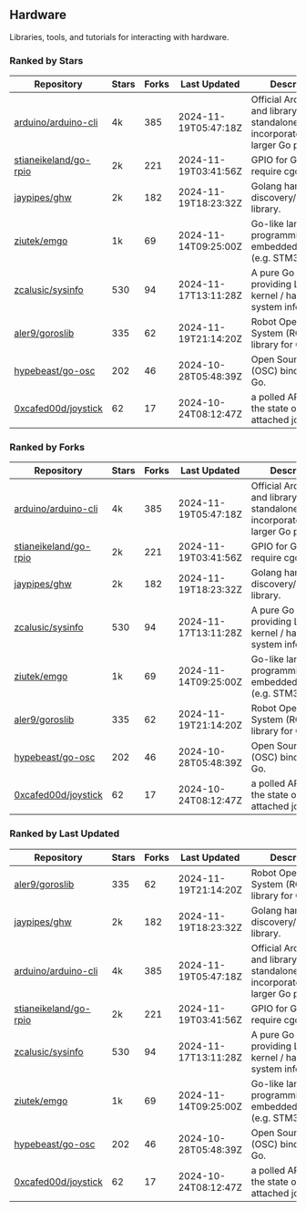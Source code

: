 ## Hardware

Libraries, tools, and tutorials for interacting with hardware.

### Ranked by Stars

| Repository | Stars | Forks | Last Updated | Description | 
|------------|-------|-------|--------------|-------------|
| [arduino/arduino-cli](https://github.com/arduino/arduino-cli) | 4k | 385 | 2024-11-19T05:47:18Z |  Official Arduino CLI and library. Can run standalone, or be incorporated into larger Go projects. |
| [stianeikeland/go-rpio](https://github.com/stianeikeland/go-rpio) | 2k | 221 | 2024-11-19T03:41:56Z |  GPIO for Go, doesn't require cgo. |
| [jaypipes/ghw](https://github.com/jaypipes/ghw) | 2k | 182 | 2024-11-19T18:23:32Z |  Golang hardware discovery/inspection library. |
| [ziutek/emgo](https://github.com/ziutek/emgo) | 1k | 69 | 2024-11-14T09:25:00Z |  Go-like language for programming embedded systems (e.g. STM32 MCU). |
| [zcalusic/sysinfo](https://github.com/zcalusic/sysinfo) | 530 | 94 | 2024-11-17T13:11:28Z |  A pure Go library providing Linux OS / kernel / hardware system information. |
| [aler9/goroslib](https://github.com/aler9/goroslib) | 335 | 62 | 2024-11-19T21:14:20Z |  Robot Operating System (ROS) library for Go. |
| [hypebeast/go-osc](https://github.com/hypebeast/go-osc) | 202 | 46 | 2024-10-28T05:48:39Z |  Open Sound Control (OSC) bindings for Go. |
| [0xcafed00d/joystick](https://github.com/0xcafed00d/joystick) | 62 | 17 | 2024-10-24T08:12:47Z |  a polled API to read the state of an attached joystick. |

### Ranked by Forks

| Repository | Stars | Forks | Last Updated | Description | 
|------------|-------|-------|--------------|-------------|
| [arduino/arduino-cli](https://github.com/arduino/arduino-cli) | 4k | 385 | 2024-11-19T05:47:18Z |  Official Arduino CLI and library. Can run standalone, or be incorporated into larger Go projects. |
| [stianeikeland/go-rpio](https://github.com/stianeikeland/go-rpio) | 2k | 221 | 2024-11-19T03:41:56Z |  GPIO for Go, doesn't require cgo. |
| [jaypipes/ghw](https://github.com/jaypipes/ghw) | 2k | 182 | 2024-11-19T18:23:32Z |  Golang hardware discovery/inspection library. |
| [zcalusic/sysinfo](https://github.com/zcalusic/sysinfo) | 530 | 94 | 2024-11-17T13:11:28Z |  A pure Go library providing Linux OS / kernel / hardware system information. |
| [ziutek/emgo](https://github.com/ziutek/emgo) | 1k | 69 | 2024-11-14T09:25:00Z |  Go-like language for programming embedded systems (e.g. STM32 MCU). |
| [aler9/goroslib](https://github.com/aler9/goroslib) | 335 | 62 | 2024-11-19T21:14:20Z |  Robot Operating System (ROS) library for Go. |
| [hypebeast/go-osc](https://github.com/hypebeast/go-osc) | 202 | 46 | 2024-10-28T05:48:39Z |  Open Sound Control (OSC) bindings for Go. |
| [0xcafed00d/joystick](https://github.com/0xcafed00d/joystick) | 62 | 17 | 2024-10-24T08:12:47Z |  a polled API to read the state of an attached joystick. |

### Ranked by Last Updated

| Repository | Stars | Forks | Last Updated | Description | 
|------------|-------|-------|--------------|-------------|
| [aler9/goroslib](https://github.com/aler9/goroslib) | 335 | 62 | 2024-11-19T21:14:20Z |  Robot Operating System (ROS) library for Go. |
| [jaypipes/ghw](https://github.com/jaypipes/ghw) | 2k | 182 | 2024-11-19T18:23:32Z |  Golang hardware discovery/inspection library. |
| [arduino/arduino-cli](https://github.com/arduino/arduino-cli) | 4k | 385 | 2024-11-19T05:47:18Z |  Official Arduino CLI and library. Can run standalone, or be incorporated into larger Go projects. |
| [stianeikeland/go-rpio](https://github.com/stianeikeland/go-rpio) | 2k | 221 | 2024-11-19T03:41:56Z |  GPIO for Go, doesn't require cgo. |
| [zcalusic/sysinfo](https://github.com/zcalusic/sysinfo) | 530 | 94 | 2024-11-17T13:11:28Z |  A pure Go library providing Linux OS / kernel / hardware system information. |
| [ziutek/emgo](https://github.com/ziutek/emgo) | 1k | 69 | 2024-11-14T09:25:00Z |  Go-like language for programming embedded systems (e.g. STM32 MCU). |
| [hypebeast/go-osc](https://github.com/hypebeast/go-osc) | 202 | 46 | 2024-10-28T05:48:39Z |  Open Sound Control (OSC) bindings for Go. |
| [0xcafed00d/joystick](https://github.com/0xcafed00d/joystick) | 62 | 17 | 2024-10-24T08:12:47Z |  a polled API to read the state of an attached joystick. |

